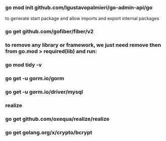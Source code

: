 ### go mod init github.com/lgustavopalmieri/go-admin-api/go

to generate start package and allow imports and export internal packages

### go get github.com/gofiber/fiber/v2

### to remove any library or framework, we just need remove then from go.mod > required(lib) and run:

### go mod tidy -v

### go get -u gorm.io/gorm

### go get -u gorm.io/driver/mysql


### realize
### go get github.com/oxequa/realize/realize


### go get golang.org/x/crypto/bcrypt